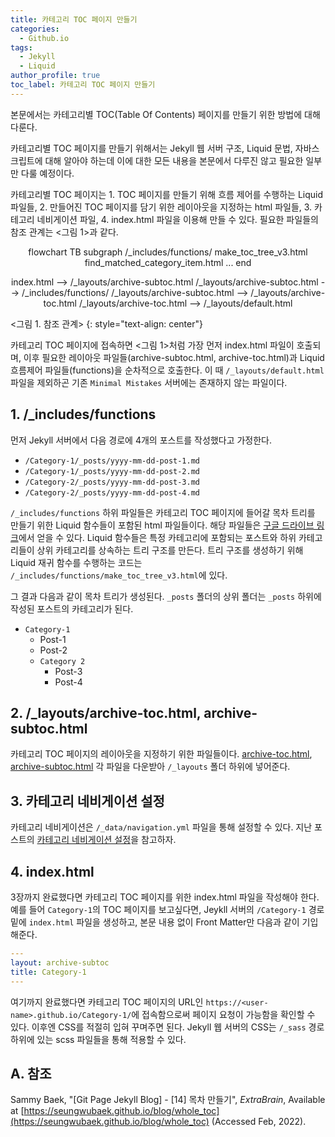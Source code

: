 ```yaml
---
title: 카테고리 TOC 페이지 만들기
categories:
  - Github.io
tags:
  - Jekyll
  - Liquid
author_profile: true
toc_label: 카테고리 TOC 페이지 만들기
---
```

본문에서는 카테고리별 TOC(Table Of Contents) 페이지를 만들기 위한 방법에 대해 다룬다.

카테고리별 TOC 페이지를 만들기 위해서는 Jekyll 웹 서버 구조, Liquid 문법, 자바스크립트에 대해 알아야 하는데 이에 대한 모든 내용을 본문에서 다루진 않고 필요한 일부만 다룰 예정이다.

카테고리별 TOC 페이지는 1. TOC 페이지를 만들기 위해 흐름 제어를 수행하는 Liquid 파일들, 2. 만들어진 TOC 페이지를 담기 위한 레이아웃을 지정하는 html 파일들, 3. 카테고리 네비게이션 파일, 4. index.html 파일을 이용해 만들 수 있다. 필요한 파일들의 참조 관계는 <그림 1>과 같다.

<div class="mermaid" align="center">
flowchart TB
  subgraph /_includes/functions/
    make_toc_tree_v3.html
    find_matched_category_item.html
    ...
  end

  index.html --> /_layouts/archive-subtoc.html
  /_layouts/archive-subtoc.html --> /_includes/functions/
  /_layouts/archive-subtoc.html --> /_layouts/archive-toc.html
  /_layouts/archive-toc.html --> /_layouts/default.html
</div>
<그림 1. 참조 관계>
{: style="text-align: center"}

카테고리 TOC 페이지에 접속하면 <그림 1>처럼 가장 먼저 index.html 파일이 호출되며, 이후 필요한 레이아웃 파일들(archive-subtoc.html, archive-toc.html)과 Liquid 흐름제어 파일들(functions)을 순차적으로 호출한다. 이 때 `/_layouts/default.html` 파일을 제외하곤 기존 `Minimal Mistakes` 서버에는 존재하지 않는 파일이다. 

## 1. /_includes/functions
먼저 Jekyll 서버에서 다음 경로에 4개의 포스트를 작성했다고 가정한다.
- `/Category-1/_posts/yyyy-mm-dd-post-1.md`
- `/Category-1/_posts/yyyy-mm-dd-post-2.md`
- `/Category-2/_posts/yyyy-mm-dd-post-3.md`
- `/Category-2/_posts/yyyy-mm-dd-post-4.md`

`/_includes/functions` 하위 파일들은 카테고리 TOC 페이지에 들어갈 목차 트리를 만들기 위한 Liquid 함수들이 포함된 html 파일들이다. 해당 파일들은 [구글 드라이브 링크](https://drive.google.com/uc?export=download&id=1yF9hZmnZ2iX7bmOpIFngktDrztv0ywQ8)에서 얻을 수 있다. Liquid 함수들은 특정 카테고리에 포함되는 포스트와 하위 카테고리들이 상위 카테고리를 상속하는 트리 구조를 만든다. 트리 구조를 생성하기 위해 Liquid 재귀 함수를 수행하는 코드는 `/_includes/functions/make_toc_tree_v3.html`에 있다. 

그 결과 다음과 같이 목차 트리가 생성된다. `_posts` 폴더의 상위 폴더는 `_posts` 하위에 작성된 포스트의 카테고리가 된다.

- `Category-1`
  - Post-1
  - Post-2
  - `Category 2`
    - Post-3
    - Post-4

## 2. /_layouts/archive-toc.html, archive-subtoc.html
카테고리 TOC 페이지의 레이아웃을 지정하기 위한 파일들이다. [archive-toc.html](https://drive.google.com/uc?export=download&id=19dMwre_jI7mMD-6ElyCiRCIB1wXAbzap), [archive-subtoc.html](https://drive.google.com/uc?export=download&id=1IdgE04kX7ph9pNO7zrwSlB51Ko8mnszu) 각 파일을 다운받아 `/_layouts` 폴더 하위에 넣어준다.

## 3. 카테고리 네비게이션 설정
카테고리 네비게이션은 `/_data/navigation.yml` 파일을 통해 설정할 수 있다. 지난 포스트의 [카테고리 네비게이션 설정](https://drmaemi.github.io/github.io/sidebar/#1-카테고리-네비게이션-설정)을 참고하자.

## 4. index.html
3장까지 완료했다면 카테고리 TOC 페이지를 위한  index.html 파일을 작성해야 한다. 예를 들어 `Category-1`의 TOC 페이지를 보고싶다면, Jeykll 서버의 `/Category-1` 경로 밑에 `index.html` 파일을 생성하고, 본문 내용 없이 Front Matter만 다음과 같이 기입해준다.
```yml
---
layout: archive-subtoc
title: Category-1
---
```

여기까지 완료했다면 카테고리 TOC 페이지의 URL인 `https://<user-name>.github.io/Category-1/`에 접속함으로써 페이지 요청이 가능함을 확인할 수 있다. 이후엔 CSS를 적절히 입혀 꾸며주면 된다. Jekyll 웹 서버의 CSS는 `/_sass` 경로 하위에 있는 scss 파일들을 통해 적용할 수 있다.

## A. 참조
Sammy Baek, "[Git Page Jekyll Blog] - [14] 목차 만들기", *ExtraBrain*, Available at [https://seungwubaek.github.io/blog/whole_toc](https://seungwubaek.github.io/blog/whole_toc) (Accessed Feb, 2022).
